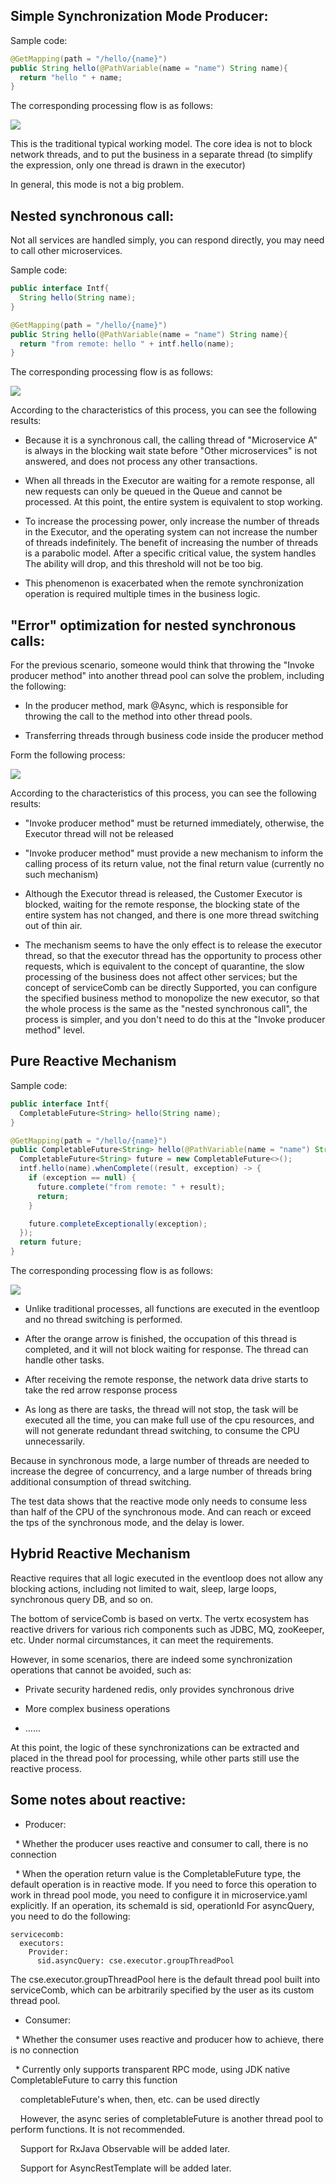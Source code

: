 ## Simple Synchronization Mode Producer:

Sample code:

```java
@GetMapping(path = "/hello/{name}")
public String hello(@PathVariable(name = "name") String name){
  return "hello " + name;
}
```

The corresponding processing flow is as follows:

![](/assets/reactive/normalSync.png)

This is the traditional typical working model. The core idea is not to block network threads, and to put the business in a separate thread (to simplify the expression, only one thread is drawn in the executor)

In general, this mode is not a big problem.

## Nested synchronous call:

Not all services are handled simply, you can respond directly, you may need to call other microservices.

Sample code:

```java
public interface Intf{
  String hello(String name);
}

@GetMapping(path = "/hello/{name}")
public String hello(@PathVariable(name = "name") String name){
  return "from remote: hello " + intf.hello(name);
}
```

The corresponding processing flow is as follows:

![](/assets/reactive/nestedSync.png)

According to the characteristics of this process, you can see the following results:

* Because it is a synchronous call, the calling thread of "Microservice A" is always in the blocking wait state before "Other microservices" is not answered, and does not process any other transactions.

* When all threads in the Executor are waiting for a remote response, all new requests can only be queued in the Queue and cannot be processed. At this point, the entire system is equivalent to stop working.

* To increase the processing power, only increase the number of threads in the Executor, and the operating system can not increase the number of threads indefinitely. The benefit of increasing the number of threads is a parabolic model. After a specific critical value, the system handles The ability will drop, and this threshold will not be too big.

* This phenomenon is exacerbated when the remote synchronization operation is required multiple times in the business logic.

## "Error" optimization for nested synchronous calls:

For the previous scenario, someone would think that throwing the "Invoke producer method" into another thread pool can solve the problem, including the following:

* In the producer method, mark @Async, which is responsible for throwing the call to the method into other thread pools.

* Transferring threads through business code inside the producer method

Form the following process:

![](/assets/reactive/wrongSyncOptimization.png)

According to the characteristics of this process, you can see the following results:

* "Invoke producer method" must be returned immediately, otherwise, the Executor thread will not be released

* "Invoke producer method" must provide a new mechanism to inform the calling process of its return value, not the final return value (currently no such mechanism)

* Although the Executor thread is released, the Customer Executor is blocked, waiting for the remote response, the blocking state of the entire system has not changed, and there is one more thread switching out of thin air.

* The mechanism seems to have the only effect is to release the executor thread, so that the executor thread has the opportunity to process other requests, which is equivalent to the concept of quarantine, the slow processing of the business does not affect other services; but the concept of serviceComb can be directly Supported, you can configure the specified business method to monopolize the new executor, so that the whole process is the same as the "nested synchronous call", the process is simpler, and you don't need to do this at the "Invoke producer method" level.

## Pure Reactive Mechanism

Sample code:

```java
public interface Intf{
  CompletableFuture<String> hello(String name);
}

@GetMapping(path = "/hello/{name}")
public CompletableFuture<String> hello(@PathVariable(name = "name") String name){
  CompletableFuture<String> future = new CompletableFuture<>();
  intf.hello(name).whenComplete((result, exception) -> {
    if (exception == null) {
      future.complete("from remote: " + result);
      return;
    }

    future.completeExceptionally(exception);
  });
  return future;
}
```

The corresponding processing flow is as follows:

![](/assets/reactive/pureReactive.png)

* Unlike traditional processes, all functions are executed in the eventloop and no thread switching is performed.

* After the orange arrow is finished, the occupation of this thread is completed, and it will not block waiting for response. The thread can handle other tasks.

* After receiving the remote response, the network data drive starts to take the red arrow response process

* As long as there are tasks, the thread will not stop, the task will be executed all the time, you can make full use of the cpu resources, and will not generate redundant thread switching, to consume the CPU unnecessarily.

Because in synchronous mode, a large number of threads are needed to increase the degree of concurrency, and a large number of threads bring additional consumption of thread switching.

The test data shows that the reactive mode only needs to consume less than half of the CPU of the synchronous mode. And can reach or exceed the tps of the synchronous mode, and the delay is lower.

## Hybrid Reactive Mechanism

Reactive requires that all logic executed in the eventloop does not allow any blocking actions, including not limited to wait, sleep, large loops, synchronous query DB, and so on.

The bottom of serviceComb is based on vertx. The vertx ecosystem has reactive drivers for various rich components such as JDBC, MQ, zooKeeper, etc. Under normal circumstances, it can meet the requirements.

However, in some scenarios, there are indeed some synchronization operations that cannot be avoided, such as:

* Private security hardened redis, only provides synchronous drive

* More complex business operations

* ......

At this point, the logic of these synchronizations can be extracted and placed in the thread pool for processing, while other parts still use the reactive process.

## Some notes about reactive:

* Producer:

  * Whether the producer uses reactive and consumer to call, there is no connection

  * When the operation return value is the CompletableFuture type, the default operation is in reactive mode. If you need to force this operation to work in thread pool mode, you need to configure it in microservice.yaml explicitly. If an operation, its schemaId is sid, operationId For asyncQuery, you need to do the following:

```
servicecomb:
  executors:
    Provider:
      sid.asyncQuery: cse.executor.groupThreadPool
```

The cse.executor.groupThreadPool here is the default thread pool built into serviceComb, which can be arbitrarily specified by the user as its custom thread pool.

* Consumer:

  * Whether the consumer uses reactive and producer how to achieve, there is no connection

  * Currently only supports transparent RPC mode, using JDK native CompletableFuture to carry this function

    completableFuture's when, then, etc. can be used directly

    However, the async series of completableFuture is another thread pool to perform functions. It is not recommended.

    Support for RxJava Observable will be added later.

    Support for AsyncRestTemplate will be added later.
